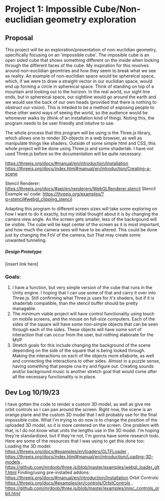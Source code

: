 # Project 1: Impossible Cube/Non-euclidian geometry exploration

## Proposal
This project will be an exploration/presentation of non-euclidian geometry, specifically focusing on an 'impossible cube'. The imposible cube is an open sided cube that shows something different on the inside when looking through the different faces of the cube. My inspiration for this revolves around non-euclidian geomtries and how they seem to break what we see as reality. An example of non-euclidian space would be sphereical space, which, if we were to draw a straight vector in our euclidian space, would end up forming a circle in sphereical space. Think of standing on top of a mountain and looking out to the horizon. In the real world, our sight line ends, but in sphereical space, our sightline would go around the earth and we would see the back of our own heads (provided that there is nothing to obstruct our vision). This is inteded to be a method of exposing people to these other weird ways of seeing the world, so the audience would be whomever walks by (think of an installation kind of thing). Noting this, the program needs to be user friendly and intuitve to use. 

The whole process that this program will be using is the Three.js library, which allows one to render 3D-objects in a web browser, as well as manipulate things like shaders. Outside of some simple html and CSS, this whole project will be done using Three.js and some shaderlab. I have not used Three.js before so the documentation will be quite necessary. 

https://threejs.org/docs/#manual/en/introduction/Installation 
https://threejs.org/docs/index.html#manual/en/introduction/Creating-a-scene 

Stencil Renderer: https://threejs.org/docs/#api/en/renderers/WebGLRenderer.stencil
Stencil Example w/ code: https://threejs.org/examples/?q=stencil#webgl_clipping_stencil 

Adapting this program to different screen sizes will take some exploring on how I want to do it exactly, but my initial thought about it is by changing the camera view angle. As the screen gets smaller, less of the backrgound will be visible. The cube will be kept center of the screen as it is most important, and how much the camera sees will have to be altered. This could be done just by changing the FoV of the camera, but That may create some unwanted tunneling.

##### Design Prototype
[insert link here]

### Goals:
1. I have a function, but very simple version of the cube that runs in the Unity engine. I hoping that I can use some of that and carry it over into Three.js. Still confirming what Three.js uses for it's shaders, but if it is shaderlab compatible, than the stencil buffer should be pretty managable.
2. The minimum viable project will have control functionality using touch on mobile screens, and the mouse on full-size computers. Each of the sides of the square will have some non-simple objects that can be seen through each of the sides. These objects will have some sort of interaction that can occur from the user, but nothing elaborate for the MVP
3. Stretch goals for this include changing the background of the scene depending on the side of the square that is being looked through. Making the interactions on each of the objects more ellaborte, as well and connecting the interactions to other sides. Almost in a puzzle sense, having something that people cna try and figure out. Creating sounds and/or background music is another stretch goal that would come after all the necessary functionality is in place.

## Dev Log 10/19/23
I have gotten the code to render a custom 3D model, as well as give me orbit controls so I can pan around the screen. Right now, the scene is an orange plane and the custom 3D model that I will probably use for the final impossible cube. What I'm trying to do now is to change the position of the uploaded 3D model, so it is more centered on the screen. One problem with that, is I do not know what units the lengths use in the 3D model. I'm hoping they're standardized, but if they're not, I'm gonna have some research todo. Here are some of the resources that I was using to get this done too:
Loading the 3D model: https://threejs.org/docs/#examples/en/loaders/GLTFLoader , https://threejs.org/docs/index.html#manual/en/introduction/Loading-3D-models , https://github.com/mrdoob/three.js/blob/master/examples/webgl_loader_gltf.html
Finding/using pre-installed addons: https://threejs.org/docs/#manual/en/introduction/Installation
Orbit Controls: https://threejs.org/docs/#examples/en/controls/OrbitControls , https://github.com/mrdoob/three.js/blob/master/examples/misc_controls_orbit.html

